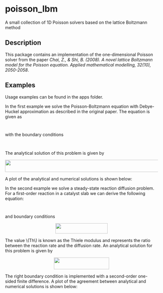 # poisson_lbm

A small collection of 1D Poisson solvers based on the lattice Boltzmann method

## Description

This package contains an implementation of the one-dimensional Poisson solver from the paper *Chai, Z., & Shi, B. (2008). A novel lattice Boltzmann model for the Poisson equation. Applied mathematical modelling, 32(10), 2050-2058*.

## Examples

Usage examples can be found in the apps folder.

In the first example we solve the Poisson-Boltzmann equation with Debye-Huckel approximation as described in the original paper. The equation is given as <p align="center"><img src="/tex/b4a47de1c803eaf694a47143105e00f8.svg?invert_in_darkmode&sanitize=true" align=middle width=78.2611302pt height=14.202794099999998pt/></p> with the boundary conditions <p align="center"><img src="/tex/df7e036bd6299896c47c653a3ec83df1.svg?invert_in_darkmode&sanitize=true" align=middle width=149.41399934999998pt height=16.438356pt/></p>
The analytical solution of this problem is given by <p align="center"><img src="/tex/316dfcb17c6e67a372f69031981cf749.svg?invert_in_darkmode&sanitize=true" align=middle width=519.1161854999999pt height=39.452455349999994pt/></p> A plot of the analytical and numerical solutions is shown below:


In the second example we solve a steady-state reaction diffusion problem. For a first-order reaction in a catalyst slab we can derive the following equation:
<p align="center"><img src="/tex/8ad3d4c874e01f5947e9ad8917636ba0.svg?invert_in_darkmode&sanitize=true" align=middle width=90.61106505pt height=14.7671601pt/></p> and boundary conditions <p align="center"><img src="/tex/db89a8e5b7e96440b5d9add48c2a638d.svg?invert_in_darkmode&sanitize=true" align=middle width=171.48135014999997pt height=33.81208709999999pt/></p> The value \(Th\) is known as the Thiele modulus and represents the ratio between the reaction rate and the diffusion rate. An analytical solution for this problem is given by <p align="center"><img src="/tex/4f9f04585fef865177bedb4d60efe0a5.svg?invert_in_darkmode&sanitize=true" align=middle width=181.71932625pt height=38.83491479999999pt/></p> 
The right boundary condition is implemented with a second-order one-sided finite difference. A plot of the agreement between analytical and numerical solutions is shown below: